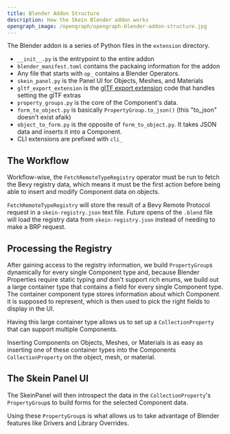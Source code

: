 ```yaml
---
title: Blender Addon Structure
description: How the Skein Blender addon works
opengraph_image: /opengraph/opengraph-blender-addon-structure.jpg
---
```


The Blender addon is a series of Python files in the `extension` directory.

- `__init__.py` is the entrypoint to the entire addon
- `blender_manifest.toml` contains the packaing information for the addon
- Any file that starts with `op_` contains a Blender Operators.
- `skein_panel.py` is the Panel UI for Objects, Meshes, and Materials
- `gltf_export_extension` is the [glTF export extension](https://github.com/KhronosGroup/glTF-Blender-IO) code that handles setting the glTF extras
- `property_groups.py` is the core of the Component's data.
- `form_to_object.py` is basically `PropertyGroup.to_json()` (this "to_json" doesn't exist afaik)
- `object_to_form.py` is the opposite of `form_to_object.py`. It takes JSON data and inserts it into a Component.
- CLI extensions are prefixed with `cli_`

## The Workflow

Workflow-wise, the `FetchRemoteTypeRegistry` operator must be run to fetch the Bevy registry data, which means it must be the first action before being able to insert and modify Component data on objects.

`FetchRemoteTypeRegistry` will store the result of a Bevy Remote Protocol request in a `skein-registry.json` text file. Future opens of the `.blend` file will load the registry data from `skein-registry.json` instead of needing to make a BRP request.

## Processing the Registry

After gaining access to the registry information, we build `PropertyGroup`s dynamically for every single Component type and, because Blender Properties require static typing _and_ don't support rich enums, we build out a large container type that contains a field for every single Component type. The container component type stores information about which Component it is supposed to represent, which is then used to pick the right fields to display in the UI.

Having this large container type allows us to set up a `CollectionProperty` that can support multiple Components.

Inserting Components on Objects, Meshes, or Materials is as easy as inserting one of these container types into the Components `CollectionProperty` on the object, mesh, or material.

## The Skein Panel UI

The SkeinPanel will then introspect the data in the `CollectionProperty`'s `PropertyGroup`s to build forms for the selected Component data.

Using these `PropertyGroup`s is what allows us to take advantage of Blender features like Drivers and Library Overrides.
